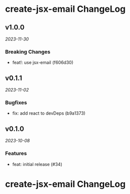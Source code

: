 # create-jsx-email ChangeLog

## v1.0.0

_2023-11-30_

### Breaking Changes

- feat!: use jsx-email (f606d30)

## v0.1.1

_2023-11-02_

### Bugfixes

- fix: add react to devDeps (b9a1373)

## v0.1.0

_2023-10-08_

### Features

- feat: initial release (#34)

# create-jsx-email ChangeLog
